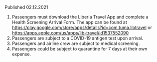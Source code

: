 Published 02.12.2021
1. Passengers must download the Liberia Travel App and complete a Health Screening Arrival Form. The app can be found at <a href="https://play.google.com/store/apps/details?id=com.tuma.libtravel">https://play.google.com/store/apps/details?id=com.tuma.libtravel</a> or <a href="https://apps.apple.com/us/apps/lib-travel/id1537552090">https://apps.apple.com/us/apps/lib-travel/id1537552090</a>
2. Passengers are subject to a COVID-19 antigen test upon arrival.
3. Passengers and airline crew are subject to medical screening.
4. Passengers could be subject to quarantine for 7 days at their own expense.
